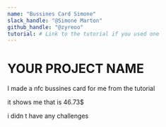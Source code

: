 ```yaml
---
name: "Bussines Card Simone"
slack_handle: "@Simone Marton"
github_handle: "@zyreoo"
tutorial: # Link to the tutorial if you used one
---
```


# YOUR PROJECT NAME

<!-- Describe your board in 2-3 sentences. What are you making? What will it do? -->
I made a nfc bussines card for me from the tutorial
<!-- How much is it going to cost? -->
it shows me that is 46.73$
<!-- Tell us a little bit about your design process. What were some challenges? What helped? ***Totally optional*** -->
i didn t have any challenges 

